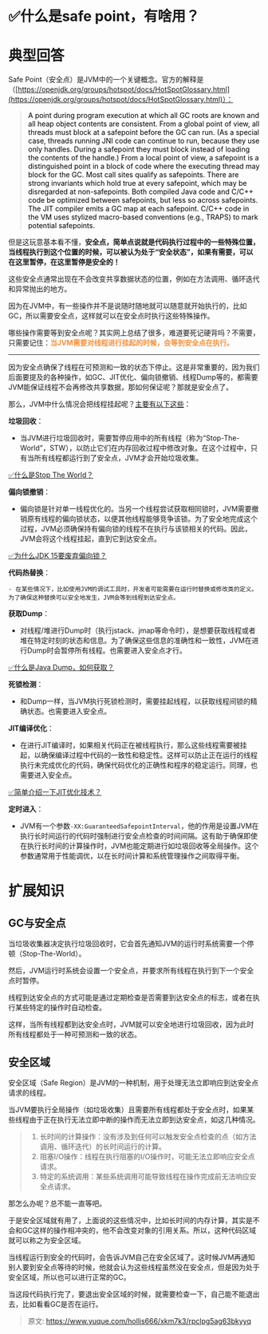 # ✅什么是safe point，有啥用？

# 典型回答


Safe Point（安全点）是JVM中的一个关键概念。官方的解释是（[https://openjdk.org/groups/hotspot/docs/HotSpotGlossary.html](https://openjdk.org/groups/hotspot/docs/HotSpotGlossary.html)）：

> <font style="color:rgb(0, 0, 0);">A point during program execution at which all GC roots are known and all heap object contents are consistent. From a global point of view, all threads must block at a safepoint before the GC can run. (As a special case, threads running JNI code can continue to run, because they use only handles. During a safepoint they must block instead of loading the contents of the handle.) From a local point of view, a safepoint is a distinguished point in a block of code where the executing thread may block for the GC. Most call sites qualify as safepoints. There are strong invariants which hold true at every safepoint, which may be disregarded at non-safepoints. Both compiled Java code and C/C++ code be optimized between safepoints, but less so across safepoints. The JIT compiler emits a GC map at each safepoint. C/C++ code in the VM uses stylized macro-based conventions (e.g., TRAPS) to mark potential safepoints.</font>
>



但是这玩意基本看不懂，**安全点，简单点说就是代码执行过程中的一些特殊位置，当线程执行到这个位置的时候，可以被认为处于“安全状态”，如果有需要，可以在这里暂停，在这里暂停是安全的！**



这些安全点通常出现在不会改变共享数据状态的位置，例如在方法调用、循环迭代和异常抛出的地方。



因为在JVM中，有一些操作并不是说随时随地就可以随意就开始执行的，比如GC，所以需要安全点，这样就可以在安全点时执行这些特殊操作。



哪些操作需要等到安全点呢？其实网上总结了很多，难道要死记硬背吗？不需要，只需要记住：**<font style="color:#F38F39;">当JVM需要对线程进行挂起的时候，会等到安全点在执行。</font>**

****

因为安全点确保了线程在可预测和一致的状态下停止。这是非常重要的，因为我们后面要提及的各种操作，如GC、JIT优化、偏向锁撤销、线程Dump等的，都需要JVM能保证线程不会再修改共享数据，那如何保证呢？那就是安全点了。



那么，JVM中什么情况会把线程挂起呢？<u>主要有以下这些</u>：



**垃圾回收**：

+ 当JVM进行垃圾回收时，需要暂停应用中的所有线程（称为“Stop-The-World”，STW），以防止它们在内存回收过程中修改对象。在这个过程中，只有当所有线程都运行到了安全点，JVM才会开始垃圾收集。



[✅什么是Stop The World？](https://www.yuque.com/hollis666/xkm7k3/am0cl3)



**偏向锁撤销**：

+ 偏向锁是针对单一线程优化的。当另一个线程尝试获取相同锁时，JVM需要撤销原有线程的偏向锁状态，以便其他线程能够竞争该锁。为了安全地完成这个过程，JVM必须确保持有偏向锁的线程不在执行与该锁相关的代码。因此，JVM会将这个线程挂起，直到它到达安全点。



[✅为什么JDK 15要废弃偏向锁？](https://www.yuque.com/hollis666/xkm7k3/kzigekbg6ark71m3)



**代码热替换**：

    - 在某些情况下，比如使用JVM的调试工具时，开发者可能需要在运行时替换或修改类的定义。为了确保这种替换可以安全地发生，JVM会等到线程到达安全点。



**获取Dump**：

+ 对线程/堆进行Dump时（执行jstack、jmap等命令时），是想要获取线程或者堆在特定时刻的状态和信息。为了确保这些信息的准确性和一致性，JVM在进行Dump时会暂停所有线程。也需要进入安全点才行。



[✅什么是Java Dump，如何获取？](https://www.yuque.com/hollis666/xkm7k3/tmcw0o39ws6vi6ug)



**死锁检测**：

+ 和Dump一样，当JVM执行死锁检测时，需要挂起线程，以获取线程间锁的精确状态。也需要进入安全点。



**JIT编译优化**：

+ 在进行JIT编译时，如果相关代码正在被线程执行，那么这些线程需要被挂起，以确保编译过程中代码的一致性和稳定性。这样可以防止正在运行的线程执行未完成优化的代码，确保代码优化的正确性和程序的稳定运行。同理，也需要进入安全点。



[✅简单介绍一下JIT优化技术？](https://www.yuque.com/hollis666/xkm7k3/nkr4ge)



**定时进入**：

+ JVM有一个参数`-XX:GuaranteedSafepointInterval`，他的作用是设置JVM在执行长时间运行的代码时强制进行安全点检查的时间间隔。这有助于确保即使在执行长时间的计算操作时，JVM也能定期进行如垃圾回收等全局操作。这个参数通常用于性能调优，以在长时间计算和系统管理操作之间取得平衡。



# 扩展知识


## GC与安全点


当垃圾收集器决定执行垃圾回收时，它会首先通知JVM的运行时系统需要一个停顿（Stop-The-World）。



然后，JVM运行时系统会设置一个安全点，并要求所有线程在执行到下一个安全点时暂停。



线程到达安全点的方式可能是通过定期检查是否需要到达安全点的标志，或者在执行某些特定的操作时自动检查。



这样，当所有线程都到达安全点时，JVM就可以安全地进行垃圾回收，因为此时所有线程都处于一种可预测和一致的状态。

## 安全区域


安全区域（Safe Region）是JVM的一种机制，用于处理无法立即响应到达安全点请求的线程。



当JVM要执行全局操作（如垃圾收集）且需要所有线程都处于安全点时，如果某些线程由于正在执行无法立即中断的操作而无法立即到达安全点，如这几种情况。



> 1. 长时间的计算操作：没有涉及到任何可以触发安全点检查的点（如方法调用、循环迭代）的长时间运行的计算。
> 2. 阻塞I/O操作：线程在执行阻塞的I/O操作时，可能无法立即响应安全点请求。
> 3. 特定的系统调用：某些系统调用可能导致线程在操作完成前无法响应安全点请求。
>



那怎么办呢？总不能一直等吧。



于是安全区域就有用了，上面说的这些情况中，比如长时间的内存计算，其实是不会和GC这样的操作相冲突的，他不会改变对象的引用关系。所以，这种代码区域就可以称之为安全区域。



当线程运行到安全的代码时，会告诉JVM自己在安全区域了。这时候JVM再通知别人要到安全点等待的时候，他就会认为这些线程虽然没在安全点，但是因为处于安全区域，所以也可以进行正常的GC。



当这段代码执行完了，要退出安全区域的时候，就需要检查一下，自己能不能退出去，比如看看GC是否在运行。







> 原文: <https://www.yuque.com/hollis666/xkm7k3/rpclpg5ag63bkyyq>